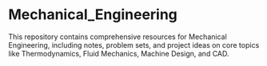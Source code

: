 # Mechanical_Engineering
This repository contains comprehensive resources for Mechanical Engineering, including notes, problem sets, and project ideas on core topics like Thermodynamics, Fluid Mechanics, Machine Design, and CAD.
